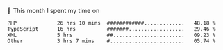 📅 This month I spent my time on

<!--START_SECTION:waka-->

```text
PHP             26 hrs 10 mins  ############.............   48.18 %
TypeScript      16 hrs          #######..................   29.46 %
XML             5 hrs           ##.......................   09.23 %
Other           3 hrs 7 mins    #........................   05.74 %
```

<!--END_SECTION:waka-->
